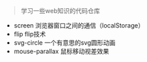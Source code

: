 > 学习一些web知识的代码仓库

- screen 浏览器窗口之间的通信（localStorage）
- flip flip技术
- svg-circle 一个有意思的svg圆形动画
- mouse-parallax 鼠标移动视差效果